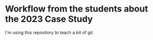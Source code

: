 # Workflow from the students about the 2023 Case Study

I'm using this repository to teach a bit of git
